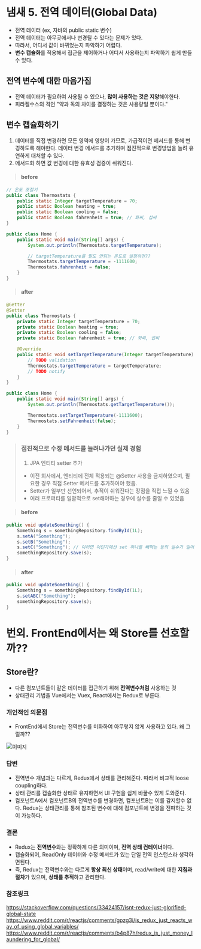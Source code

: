 # 냄새 5. 전역 데이터(Global Data)

- 전역 데이터 (ex, 자바의 public static 변수)
- 전역 데이터는 아무곳에서나 변경될 수 있다는 문제가 있다.
- 따라서, 어디서 값이 바뀌었는지 파악하기 어렵다.
- **변수 캡슐화**를 적용해서 접근을 제어하거나 어디서 사용하는지 파악하기 쉽게 만들 수 있다.

## 전역 변수에 대한 마음가짐
- 전역 데이터가 필요하여 사용될 수 있으나, **많이 사용하는 것은 지양**해야한다.
- 피라켈수스의 격언 "약과 독의 차이를 결정하는 것은 사용량일 뿐이다."

## 변수 캡슐화하기
1. 데이터를 직접 변경하면 모든 영역에 영향이 가므로, 가급적이면 메서드를 통해 변경하도록 해야한다. 데이터 변경 메서드를 추가하며 점진적으로 변경방법을 늘려 유연하게 대처할 수 있다.
2. 메서드화 하면 값 변경에 대한 유효성 검증이 쉬워진다.

> #### before

```java
// 온도 조절기
public class Thermostats {
    public static Integer targetTemperature = 70;
    public static Boolean heating = true;
    public static Boolean cooling = false;
    public static Boolean fahrenheit = true; // 화씨, 섭씨
}

public class Home {
    public static void main(String[] args) {
        System.out.println(Thermostats.targetTemperature);

        // targetTemperature를 말도 안되는 온도로 설정하면??
        Thermostats.targetTemperature = -1111600;
        Thermostats.fahrenheit = false;
    }
}
```

> #### after

```java
@Getter
@Setter
public class Thermostats {
    private static Integer targetTemperature = 70;
    private static Boolean heating = true;
    private static Boolean cooling = false;
    private static Boolean fahrenheit = true; // 화씨, 섭씨

    @Override
    public static void setTargetTemperature(Integer targetTemperature) {
        // TODO validation
        Thermostats.targetTemperature = targetTemperature;
        // TODO notify
    }
}

public class Home {
    public static void main(String[] args) {
        System.out.println(Thermostats.getTargetTemperature());

        Thermostats.setTargetTemperature(-1111600);
        Thermostats.setFahrenheit(false);
    }
}
```

> ### 점진적으로 수정 메서드를 늘려나가던 실제 경험
> 1. JPA 엔티티 setter 추가
> - 이전 회사에서, 엔티티에 전체 적용되는 @Setter 사용을 금지하였으며, 필요한 경우 직접 Setter 메서드를 추가하여야 했음.
> - Setter가 일부만 선언되어서, 추적이 쉬워진다는 장점을 직접 느낄 수 있음
> - 여러 프로퍼티를 일괄적으로 set해야하는 경우에 실수를 줄일 수 있었음

> #### before

```java
public void updateSomething() {
    Something s = somethingRepository.findById(1L);
    s.setA("Something");
    s.setB("Something");
    s.setC("Something"); // 이러면 어딘가에선 set 하나를 빼먹는 등의 실수가 일어날 수 있다.
    somethingRepository.save(s);
}
```

> #### after

```java
public void updateSomething() {
    Something s = somethingRepository.findById(1L);
    s.setABC("Something");
    somethingRepository.save(s);
}
```

# 번외. FrontEnd에서는 왜 Store를 선호할까??

## Store란?
- 다른 컴포넌트들이 같은 데이터를 접근하기 위해 **전역변수처럼** 사용하는 것
- 상태관리 기법을 Vue에서는 Vuex, React에서는 Redux로 부른다. 

### 개인적인 의문점
- FrontEnd에서 Store는 전역변수를 미화하여 아무렇지 않게 사용하고 있다. 왜 그럴까??

![이미지](https://i.imgur.com/grw7odu.png)

### 답변
- 전역변수 개념과는 다르게, Redux에서 상태를 관리해준다. 따라서 비교적 loose coupling하다.
- 상태 관리를 캡슐화한 상태로 유지하면서 UI 구현을 쉽게 바꿀수 있게 도와준다.
- 컴포넌트A에서 컴포넌트B의 전역변수를 변경하면, 컴포넌트B는 이를 감지할수 없다. Redux는 상태관리를 통해 참조된 변수에 대해 컴포넌트에 변경을 전파하는 것이 가능하다.

### 결론
- Redux는 **전역변수**와는 정확하게 다른 의미이며, **전역 상태 컨테이너**이다.
- 캡슐화되어, ReadOnly 데이터와 수정 메서드가 있는 단일 전역 인스턴스라 생각하면된다.
- 즉, Redux는 전역변수와는 다르게 **항상 최신 상태**이며, read/write에 대한 **지침과 절차**가 있으며, **상태를 추적**하고 관리한다.

### 참조링크
https://stackoverflow.com/questions/33424157/isnt-redux-just-glorified-global-state
https://www.reddit.com/r/reactjs/comments/gpzg3i/is_redux_just_reacts_way_of_using_global_variables/
https://www.reddit.com/r/reactjs/comments/b4p87h/redux_is_just_money_laundering_for_global/